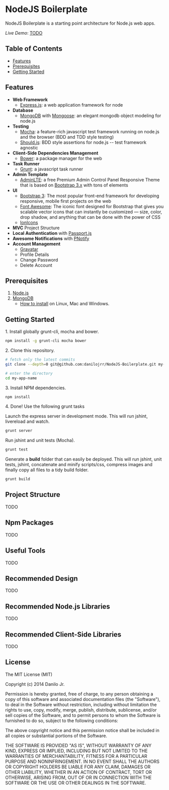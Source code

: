 NodeJS Boilerplate
==================

NodeJS Boilerplate is a starting point architecture for Node.js web apps.

*Live Demo*: [TODO](#)

Table of Contents
-----------------

- [Features](#features)
- [Prerequisites](#prerequisites)
- [Getting Started](#getting-started)

<a name='features'></a>Features
-------------------------------

- <b>Web Framework</b>
	- <a href="http://expressjs.com/" target="_blank">Express.js</a>: a web application framework for node
- <b>Database</b>
	- <a href="http://www.mongodb.org/" target="_blank">MongoDB</a> with <a href="http://mongoosejs.com/" target="_blank">Mongoose</a>: an elegant mongodb object modeling for node.js
- <b>Testing</b>
	- <a href="http://visionmedia.github.io/mocha/" target="_blank">Mocha</a>: a feature-rich javascript test framework running on node.js and the browser (BDD and TDD style testing)
	- <a href="https://github.com/visionmedia/should.js" target="_blank">Should.js</a>: BDD style assertions for node.js -- test framework agnostic
- <b>Client-Side Dependencies Management</b>
	- <a href="http://bower.io/" target="_blank">Bower</a>: a package manager for the web
- <b>Task Runner</b>
	- <a href="http://gruntjs.com/" target="_blank">Grunt</a>: a javascript task runner
- <b>Admin Template</b>
	- <a href="http://www.almsaeedstudio.com/preview" target="_blank">AdminLTE</a>: a free Premium Admin Control Panel Responsive Theme that is based on <a href="http://getbootstrap.com/" target="_blank">Bootstrap 3.x</a> with tons of elements
- <b>UI</b>
	- <a href="http://getbootstrap.com/" target="_blank">Bootstrap 3</a>: The most popular front-end framework for developing responsive, mobile first projects on the web
	- <a href="http://fortawesome.github.io/Font-Awesome/" target="_blank">Font Awesome</a>: The iconic font designed for Bootstrap that gives you scalable vector icons that can instantly be customized — size, color, drop shadow, and anything that can be done with the power of CSS
	- <a href="http://ionicons.com/" target="_blank">IonIcons</a>
- <b>MVC</b> Project Structure
- <b>Local Authentication</b> with <a href="http://passportjs.org/" target="_blank">Passport.js</a>
- <b>Awesome Notifications</b> with <a href="http://sciactive.com/pnotify/" target="_blank">PNotify</a>
- <b>Account Management</b>
    - <a href="https://gravatar.com" target="_blank">Gravatar</a>
    - Profile Details
    - Change Password
    - Delete Account

<a name='prerequisites'></a>Prerequisites
-----------------------------------------

1. <a href="http://nodejs.org/" target="_blank">Node.js</a>
2. <a href="http://www.mongodb.org/" target="_blank">MongoDB</a>
	- [How to install](http://docs.mongodb.org/manual/installation/) on Linux, Mac and Windows.

<a name="#getting-started"></a>Getting Started
----------------------------------------------

<p>1. Install globally grunt-cli, mocha and bower.</p>

```sh
npm install -g grunt-cli mocha bower
```

<p>2. Clone this repository.</p>

```sh
# fetch only the latest commits
git clone --depth=0 git@github.com:danilojrr/NodeJS-Boilerplate.git my-app-name

# enter the directory
cd my-app-name
```

<p>3. Install NPM dependencies.</p>

```sh
npm install
```

<p>4. Done! Use the following grunt tasks</p>

Launch the express server in development mode. This will run jshint, livereload and watch.

```sh
grunt server
```

Run jshint and unit tests (Mocha).

```sh
grunt test
```

Generate a **build** folder that can easily be deployed. This will run jshint, unit tests, jshint, concatenate and minify scripts/css, compress images and finally copy all files to a tidy build folder.

```sh
grunt build
```

Project Structure
-----------------

TODO

Npm Packages
------------

TODO

Useful Tools
------------

TODO

Recommended Design
------------------

TODO

Recommended Node.js Libraries
-----------------------------

TODO

Recommended Client-Side Libraries
---------------------------------

TODO

License
-------

The MIT License (MIT)

Copyright (c) 2014 Danilo Jr.

Permission is hereby granted, free of charge, to any person obtaining a copy
of this software and associated documentation files (the "Software"), to deal
in the Software without restriction, including without limitation the rights
to use, copy, modify, merge, publish, distribute, sublicense, and/or sell
copies of the Software, and to permit persons to whom the Software is
furnished to do so, subject to the following conditions:

The above copyright notice and this permission notice shall be included in all
copies or substantial portions of the Software.

THE SOFTWARE IS PROVIDED "AS IS", WITHOUT WARRANTY OF ANY KIND, EXPRESS OR
IMPLIED, INCLUDING BUT NOT LIMITED TO THE WARRANTIES OF MERCHANTABILITY,
FITNESS FOR A PARTICULAR PURPOSE AND NONINFRINGEMENT. IN NO EVENT SHALL THE
AUTHORS OR COPYRIGHT HOLDERS BE LIABLE FOR ANY CLAIM, DAMAGES OR OTHER
LIABILITY, WHETHER IN AN ACTION OF CONTRACT, TORT OR OTHERWISE, ARISING FROM,
OUT OF OR IN CONNECTION WITH THE SOFTWARE OR THE USE OR OTHER DEALINGS IN THE
SOFTWARE.
